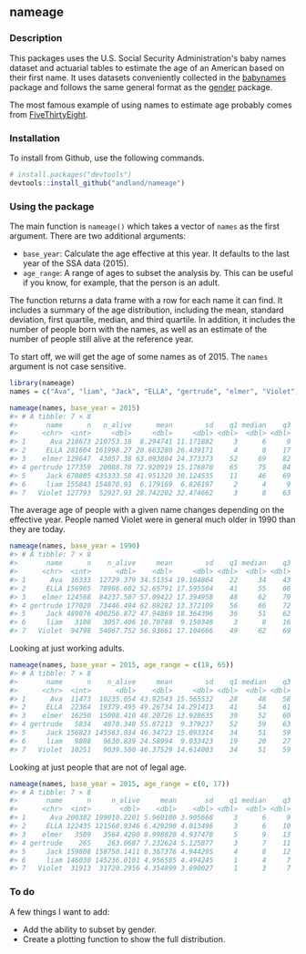 
<!-- README.md is generated from README.Rmd. Please edit that file -->
nameage
-------

### Description

This packages uses the U.S. Social Security Administration's baby names dataset and actuarial tables to estimate the age of an American based on their first name. It uses datasets conveniently collected in the [babynames](http://github.com/hadley/babynames) package and follows the same general format as the [gender](https://github.com/ropensci/gender) package.

The most famous example of using names to estimate age probably comes from [FiveThirtyEight](https://fivethirtyeight.com/features/how-to-tell-someones-age-when-all-you-know-is-her-name/).

### Installation

To install from Github, use the following commands.

``` r
# install.packages("devtools")
devtools::install_github("andland/nameage")
```

### Using the package

The main function is `nameage()` which takes a vector of `names` as the first argument. There are two additional arguments:

-   `base_year`: Calculate the age effective at this year. It defaults to the last year of the SSA data (2015).
-   `age_range`: A range of ages to subset the analysis by. This can be useful if you know, for example, that the person is an adult.

The function returns a data frame with a row for each name it can find. It includes a summary of the age distribution, including the mean, standard deviation, first quartile, median, and third quartile. In addition, it includes the number of people born with the names, as well as an estimate of the number of people still alive at the reference year.

To start off, we will get the age of some names as of 2015. The `names` argument is not case sensitive.

``` r
library(nameage)
names = c("Ava", "liam", "Jack", "ELLA", "gertrude", "elmer", "Violet")

nameage(names, base_year = 2015)
#> # A tibble: 7 × 8
#>       name      n   n_alive      mean        sd    q1 median    q3
#>      <chr>  <int>     <dbl>     <dbl>     <dbl> <dbl>  <dbl> <dbl>
#> 1      Ava 218673 210753.18  8.294741 11.171882     3      6     9
#> 2     ELLA 281604 161998.27 20.663280 26.439171     4      8    17
#> 3    elmer 129647  43057.38 63.093804 24.373373    52     69    82
#> 4 gertrude 177359  20088.78 72.920919 15.176870    65     75    84
#> 5     Jack 670805 435333.58 41.951320 30.124535    11     46    69
#> 6     liam 155843 154870.93  6.179169  6.826197     2      4     9
#> 7   Violet 127793  52927.93 28.742202 32.474662     3      8    63
```

The average age of people with a given name changes depending on the effective year. People named Violet were in general much older in 1990 than they are today.

``` r
nameage(names, base_year = 1990)
#> # A tibble: 7 × 8
#>       name      n    n_alive     mean        sd    q1 median    q3
#>      <chr>  <int>      <dbl>    <dbl>     <dbl> <dbl>  <dbl> <dbl>
#> 1      Ava  16333  12729.379 34.51354 19.184864    22     34    43
#> 2     ELLA 156965  78986.602 52.65791 17.595504    41     55    66
#> 3    elmer 124568  84237.507 57.09422 17.394958    48     62    70
#> 4 gertrude 177020  73446.494 62.88282 13.372109    56     66    72
#> 5     Jack 489076 400256.872 47.94869 18.364396    36     51    62
#> 6     liam   3108   3057.406 10.70788  9.150348     3      8    16
#> 7   Violet  94798  54067.752 56.93661 17.104666    49     62    69
```

Looking at just working adults.

``` r
nameage(names, base_year = 2015, age_range = c(18, 65))
#> # A tibble: 7 × 8
#>       name      n    n_alive     mean        sd    q1 median    q3
#>      <chr>  <int>      <dbl>    <dbl>     <dbl> <dbl>  <dbl> <dbl>
#> 1      Ava  11473  10235.054 43.92543 15.565532    28     48    58
#> 2     ELLA  22364  19379.495 49.26734 14.291413    41     54    61
#> 3    elmer  16250  15008.410 48.20726 13.928635    39     52    60
#> 4 gertrude   5834   4870.340 55.87213  9.379237    52     59    63
#> 5     Jack 156823 145583.034 46.34723 15.093314    34     51    59
#> 6     liam   9808   9630.839 24.58994  9.033423    19     20    27
#> 7   Violet  10251   9039.500 46.37529 14.614003    34     51    59
```

Looking at just people that are not of legal age.

``` r
nameage(names, base_year = 2015, age_range = c(0, 17))
#> # A tibble: 7 × 8
#>       name      n     n_alive     mean       sd    q1 median    q3
#>      <chr>  <int>       <dbl>    <dbl>    <dbl> <dbl>  <dbl> <dbl>
#> 1      Ava 200382 199010.2201 5.960100 3.905668     3      6     9
#> 2     ELLA 122435 121560.9346 6.429290 4.013496     3      6    10
#> 3    elmer   3589   3564.4290 8.998820 4.937470     5      9    13
#> 4 gertrude    265    263.0687 7.232624 5.125877     3      7    11
#> 5     Jack 159808 158750.1411 8.367376 4.944295     4      8    12
#> 6     liam 146030 145236.0101 4.956585 4.494245     1      4     7
#> 7   Violet  31913  31720.2956 4.354899 3.890027     1      3     7
```

### To do

A few things I want to add:

-   Add the ability to subset by gender.
-   Create a plotting function to show the full distribution.
